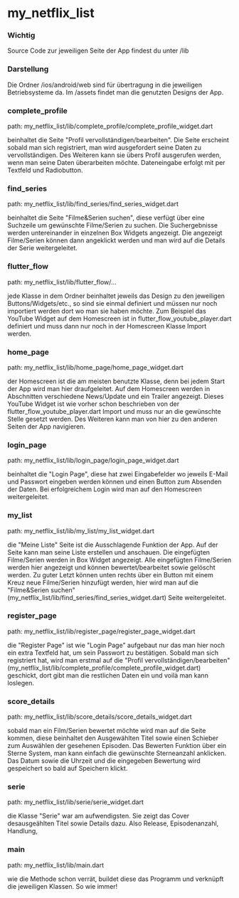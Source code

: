 # my_netflix_list

### Wichtig
Source Code zur jeweiligen Seite der App findest du unter /lib

### Darstellung

Die Ordner /ios/android/web sind für übertragung in die jeweiligen Betriebsysteme da. 
Im /assets findet man die genutzten Designs der App.

### complete_profile
path: my_netflix_list/lib/complete_profile/complete_profile_widget.dart

beinhaltet die Seite "Profil vervollständigen/bearbeiten". Die Seite erscheint sobald man sich registriert, man wird ausgefordert seine Daten zu vervollständigen. Des Weiteren kann sie übers Profil ausgerufen werden, wenn man seine Daten überarbeiten möchte. Dateneingabe erfolgt mit per Textfeld und Radiobutton. 

### find_series
path: my_netflix_list/lib/find_series/find_series_widget.dart

beinhaltet die Seite "Filme&Serien suchen", diese verfügt über eine Suchzeile um gewünschte Filme/Serien zu suchen. Die Suchergebnisse werden untereinander in einzelnen Box Widgets angezeigt. Die angezeigt Filme/Serien können dann angeklickt werden und man wird auf die Details der Serie weitergeleitet. 

### flutter_flow
path: my_netflix_list/lib/flutter_flow/...

jede Klasse in dem Ordner beinhaltet jeweils das Design zu den jeweiligen Buttons/Widgets/etc., so sind sie einmal definiert und müssen nur noch importiert werden dort wo man sie haben möchte. Zum Beispiel das YouTube Widget auf dem Homescreen ist in flutter_flow_youtube_player.dart definiert und muss dann nur noch in der Homescreen Klasse Import werden.

### home_page
path: my_netflix_list/lib/home_page/home_page_widget.dart

der Homescreen ist die am meisten benutzte Klasse, denn bei jedem Start der App wird man hier draufgeleitet. Auf dem Homescreen werden in Abschnitten verschiedene News/Update und ein Trailer angezeigt. Dieses YouTube Widget ist wie vorher schon beschrieben von der flutter_flow_youtube_player.dart Import und muss nur an die gewünschte Stelle gesetzt werden. Des Weiteren kann man von hier zu den anderen Seiten der App navigieren. 

### login_page
path: my_netflix_list/lib/login_page/login_page_widget.dart

beinhaltet die "Login Page", diese hat zwei Eingabefelder wo jeweils E-Mail und Passwort eingeben werden können und einen Button zum Absenden der Daten. Bei erfolgreichem Login wird man auf den Homescreen weitergeleitet. 

### my_list
path: my_netflix_list/lib/my_list/my_list_widget.dart

die "Meine Liste" Seite ist die Ausschlagende Funktion der App. Auf der Seite kann man seine Liste erstellen und anschauen. Die eingefügten Filme/Serien werden in Box Widget angezeigt. Alle eingefügten Filme/Serien werden hier angezeigt und können bewertet/bearbeitet sowie gelöscht werden. Zu guter Letzt können unten rechts über ein Button mit einem Kreuz neue Filme/Serien hinzufügt werden, hier wird man auf die "Filme&Serien suchen" (my_netflix_list/lib/find_series/find_series_widget.dart) Seite weitergeleitet.

### register_page
path: my_netflix_list/lib/register_page/register_page_widget.dart

die "Register Page" ist wie "Login Page" aufgebaut nur das man hier noch ein extra Textfeld hat, um sein Passwort zu bestätigen. Sobald man sich registriert hat, wird man erstmal auf die "Profil vervollständigen/bearbeiten" (my_netflix_list/lib/complete_profile/complete_profile_widget.dart) geschickt, dort gibt man die restlichen Daten ein und voilà man kann loslegen.

### score_details
path: my_netflix_list/lib/score_details/score_details_widget.dart

sobald man ein Film/Serien bewertet möchte wird man auf die Seite kommen, diese beinhaltet den Ausgewählten Titel sowie einen Schieber zum Auswählen der gesehenen Episoden. Das Bewerten Funktion über ein Sterne System, man kann einfach die gewünschte Sterneanzahl anklicken. Das Datum sowie die Uhrzeit und die eingegeben Bewertung wird gespeichert so bald auf Speichern klickt. 

### serie
path: my_netflix_list/lib/serie/serie_widget.dart

die Klasse "Serie" war am aufwendigsten. Sie zeigt das Cover desausgeählten Titel sowie Details dazu. Also Release, Episodenanzahl, Handlung, 

### main 
path: my_netflix_list/lib/main.dart

wie die Methode schon verrät, buildet diese das Programm und verknüpft die jeweiligen Klassen. So wie immer!
